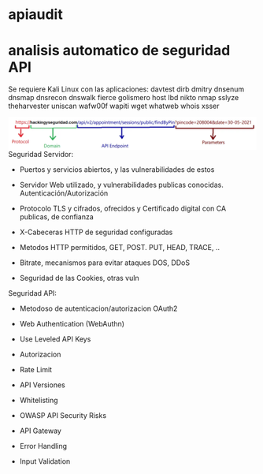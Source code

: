 # apiaudit

# analisis automatico de seguridad API

Se requiere Kali Linux con las aplicaciones: davtest dirb dmitry dnsenum dnsmap dnsrecon dnswalk fierce golismero host lbd nikto nmap sslyze theharvester uniscan wafw00f wapiti wget whatweb whois xsser


<img style="float:left" alt="API sintaxis" src="https://github.com/hackingyseguridad/apiaudit/blob/main/api.png">

Seguridad Servidor: 

- Puertos y servicios abiertos, y las vulnerabilidades de estos

- Servidor Web utilizado, y vulnerabilidades publicas conocidas. Autenticación/Autorización

- Protocolo TLS y cifrados, ofrecidos y Certificado digital con CA publicas, de confianza

- X-Cabeceras HTTP de seguridad configuradas

- Metodos HTTP permitidos, GET, POST. PUT, HEAD, TRACE, ..

- Bitrate, mecanismos para evitar ataques DOS, DDoS

- Seguridad de las Cookies, otras vuln

Seguridad API:

- Metodoso de autenticacion/autorizacion OAuth2

- Web Authentication (WebAuthn)

- Use Leveled API Keys

- Autorizacion

- Rate Limit

- API Versiones

- Whitelisting

- OWASP API Security Risks

- API Gateway

- Error Handling

- Input Validation

